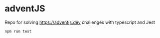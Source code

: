 # adventJS
Repo for solving https://adventjs.dev challenges with typescript and Jest

```bash
npm run test
